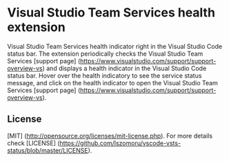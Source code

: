 # Visual Studio Team Services health extension

Visual Studio Team Services health indicator right in the Visual Studio Code status bar. The extension periodically checks the Visual Studio Team Services [support page] (https://www.visualstudio.com/support/support-overview-vs) and displays a health indicator in the Visual Studio Code status bar. Hover over the health indicatory to see the service status message, and click on the health indicator to open the Visual Studio Team Services [support page] (https://www.visualstudio.com/support/support-overview-vs).

## License
[MIT] (http://opensource.org/licenses/mit-license.php). For more details check [LICENSE] (https://github.com/lszomoru/vscode-vsts-status/blob/master/LICENSE).
